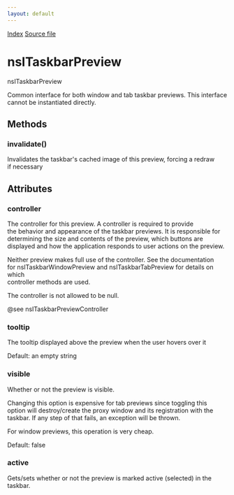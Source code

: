 ```yaml
---
layout: default
---
```

<div id='links'><a href="../index.html">Index</a>
<a href="http://dxr.mozilla.org/mozilla-central/source/widget/nsITaskbarPreview.idl">Source file</a>
</div>

# nsITaskbarPreview #
  
nsITaskbarPreview  
  
Common interface for both window and tab taskbar previews. This interface  
cannot be instantiated directly.  
  
  

## Methods ##

### invalidate() ###
  
Invalidates the taskbar's cached image of this preview, forcing a redraw  
if necessary  
  

## Attributes ##

### controller ###
  
The controller for this preview. A controller is required to provide  
the behavior and appearance of the taskbar previews. It is responsible for  
determining the size and contents of the preview, which buttons are  
displayed and how the application responds to user actions on the preview.  
  
Neither preview makes full use of the controller. See the documentation  
for nsITaskbarWindowPreview and nsITaskbarTabPreview for details on which  
controller methods are used.  
  
The controller is not allowed to be null.  
  
@see nsITaskbarPreviewController  
  

### tooltip ###
  
The tooltip displayed above the preview when the user hovers over it  
  
Default: an empty string  
  

### visible ###
  
Whether or not the preview is visible.  
  
Changing this option is expensive for tab previews since toggling this  
option will destroy/create the proxy window and its registration with the  
taskbar. If any step of that fails, an exception will be thrown.  
  
For window previews, this operation is very cheap.  
  
Default: false  
  

### active ###
  
Gets/sets whether or not the preview is marked active (selected) in the  
taskbar.  
  
